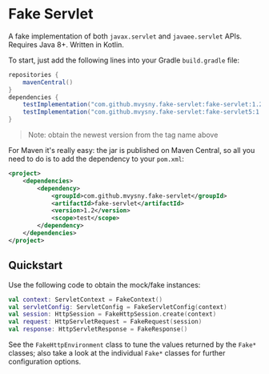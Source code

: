 # Fake Servlet

A fake implementation of both `javax.servlet` and `javaee.servlet` APIs. Requires Java 8+. Written in Kotlin.

To start, just add the following lines into your Gradle `build.gradle` file:

```groovy
repositories {
    mavenCentral()
}
dependencies {
    testImplementation("com.github.mvysny.fake-servlet:fake-servlet:1.2") // for javax.servlet
    testImplementation("com.github.mvysny.fake-servlet:fake-servlet5:1.2") // for javaee.servlet
}
```

> Note: obtain the newest version from the tag name above

For Maven it's really easy: the jar is published on Maven Central, so all you need to do is to add the dependency
to your `pom.xml`:

```xml
<project>
	<dependencies>
		<dependency>
			<groupId>com.github.mvysny.fake-servlet</groupId>
			<artifactId>fake-servlet</artifactId>
			<version>1.2</version>
			<scope>test</scope>
		</dependency>
    </dependencies>
</project>
```

## Quickstart

Use the following code to obtain the mock/fake instances:

```kotlin
val context: ServletContext = FakeContext()
val servletConfig: ServletConfig = FakeServletConfig(context)
val session: HttpSession = FakeHttpSession.create(context)
val request: HttpServletRequest = FakeRequest(session)
val response: HttpServletResponse = FakeResponse()
```

See the `FakeHttpEnvironment` class to tune the values returned by the `Fake*` classes;
also take a look at the individual `Fake*` classes for further configuration options.

